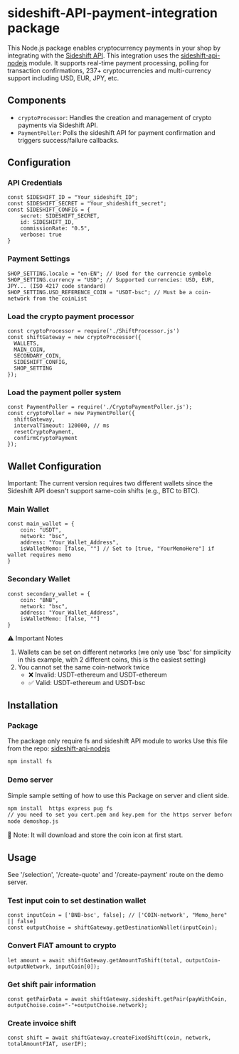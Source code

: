 # sideshift-API-payment-integration package

This Node.js package enables cryptocurrency payments in your shop by integrating with the [Sideshift API](https://sideshift.ai/). This integration uses the [sideshift-api-nodejs](https://github.com/ryo-ohki-node/sideshift-api-nodejs) module. It supports real-time payment processing, polling for transaction confirmations, 237+ cryptocurrencies and multi-currency support including USD, EUR, JPY, etc.


## Components
- `cryptoProcessor`: Handles the creation and management of crypto payments via Sideshift API.
- `PaymentPoller`: Polls the sideshift API for payment confirmation and triggers success/failure callbacks.


## Configuration

### API Credentials
```
const SIDESHIFT_ID = "Your_sideshift_ID"; 
const SIDESHIFT_SECRET = "Your_shideshift_secret";
const SIDESHIFT_CONFIG = {
	secret: SIDESHIFT_SECRET,
	id: SIDESHIFT_ID,
	commissionRate: "0.5",
	verbose: true
}
```

### Payment Settings
```
SHOP_SETTING.locale = "en-EN"; // Used for the currencie symbole
SHOP_SETTING.currency = "USD"; // Supported currencies: USD, EUR, JPY... (ISO 4217 code standard)
SHOP_SETTING.USD_REFERENCE_COIN = "USDT-bsc"; // Must be a coin-network from the coinList
```

### Load the crypto payment processor
```
const cryptoProcessor = require('./ShiftProcessor.js')
const shiftGateway = new cryptoProcessor({
  WALLETS,
  MAIN_COIN,
  SECONDARY_COIN,
  SIDESHIFT_CONFIG,
  SHOP_SETTING
});
```

### Load the payment poller system
```
const PaymentPoller = require('./CryptoPaymentPoller.js');
const cryptoPoller = new PaymentPoller({
  shiftGateway,
  intervalTimeout: 120000, // ms
  resetCryptoPayment,
  confirmCryptoPayment
});
```



## Wallet Configuration
Important: The current version requires two different wallets since the Sideshift API doesn't support same-coin shifts (e.g., BTC to BTC).

### Main Wallet
```
const main_wallet = {
    coin: "USDT",
    network: "bsc",
    address: "Your_Wallet_Address",
    isWalletMemo: [false, ""] // Set to [true, "YourMemoHere"] if wallet requires memo
}
```

### Secondary Wallet
```
const secondary_wallet = {
    coin: "BNB",
    network: "bsc",
    address: "Your_Wallet_Address",
    isWalletMemo: [false, ""]
}
```

⚠️ Important Notes
1. Wallets can be set on different networks (we only use 'bsc' for simplicity in this example, with 2 different coins, this is the easiest setting)
2. You cannot set the same coin-network twice
    - ❌ Invalid: USDT-ethereum and USDT-ethereum
    - ✅ Valid: USDT-ethereum and USDT-bsc


## Installation 

### Package
The package only require fs and sideshift API module to works
Use this file from the repo: [sideshift-api-nodejs](https://github.com/ryo-ohki-node/sideshift-api-nodejs/sideshiftAPI.js)
```bash
npm install fs
```

### Demo server
Simple sample setting of how to use this Package on server and client side. 

```bash
npm install  https express pug fs
// you need to set you cert.pem and key.pem for the https server before launching
node demoshop.js
```

📝 Note: It will download and store the coin icon at first start.


## Usage
See '/selection', '/create-quote' and '/create-payment' route on the demo server.

### Test input coin to set destination wallet
```
const inputCoin = ['BNB-bsc', false]; // ['COIN-network', "Memo_here" || false]
const outputChoise = shiftGateway.getDestinationWallet(inputCoin); 
```

### Convert FIAT amount to crypto
```
let amount = await shiftGateway.getAmountToShift(total, outputCoin-outputNetwork, inputCoin[0]);
```

### Get shift pair information
```
const getPairData = await shiftGateway.sideshift.getPair(payWithCoin, outputChoise.coin+"-"+outputChoise.network);
```

### Create invoice shift 
```
const shift = await shiftGateway.createFixedShift(coin, network, totalAmountFIAT, userIP);
```



